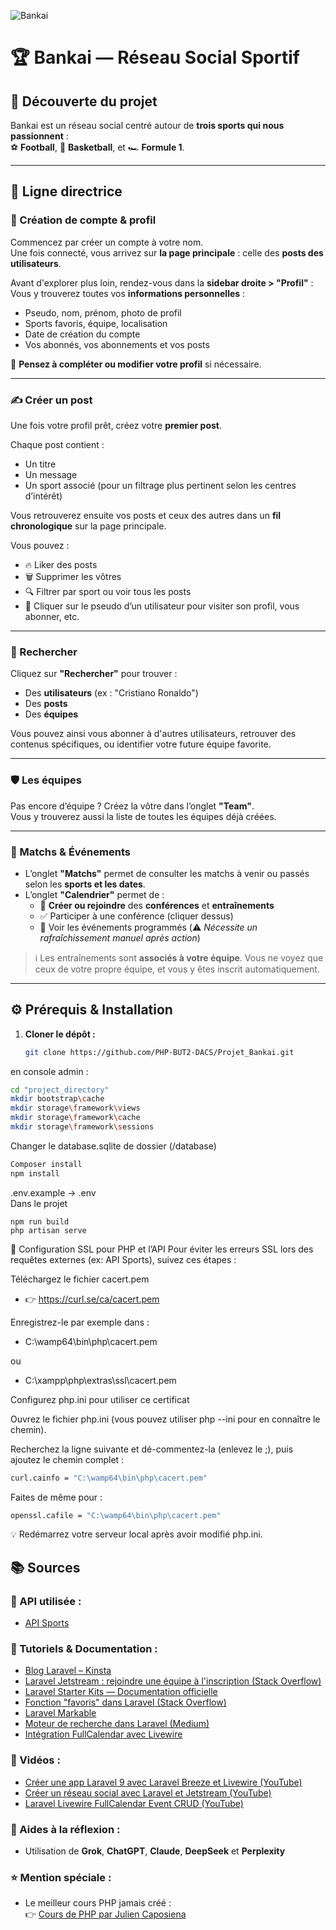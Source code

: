  ![Bankai](https://www.icegif.com/wp-content/uploads/2023/03/icegif-988.gif)

# 🏆 Bankai — Réseau Social Sportif

## 🎯 Découverte du projet

Bankai est un réseau social centré autour de **trois sports qui nous passionnent** :  
⚽ **Football**, 🏀 **Basketball**, et 🏎️ **Formule 1**.

---

## 🧭 Ligne directrice

### 👤 Création de compte & profil  
Commencez par créer un compte à votre nom.  
Une fois connecté, vous arrivez sur **la page principale** : celle des **posts des utilisateurs**.

Avant d'explorer plus loin, rendez-vous dans la **sidebar droite > "Profil"** :  
Vous y trouverez toutes vos **informations personnelles** :
- Pseudo, nom, prénom, photo de profil
- Sports favoris, équipe, localisation
- Date de création du compte
- Vos abonnés, vos abonnements et vos posts

🔧 **Pensez à compléter ou modifier votre profil** si nécessaire.

---

### ✍️ Créer un post

Une fois votre profil prêt, créez votre **premier post**.

Chaque post contient :
- Un titre
- Un message
- Un sport associé (pour un filtrage plus pertinent selon les centres d’intérêt)

Vous retrouverez ensuite vos posts et ceux des autres dans un **fil chronologique** sur la page principale.

Vous pouvez :
- 🔥 Liker des posts  
- 🗑️ Supprimer les vôtres  
- 🔍 Filtrer par sport ou voir tous les posts  
- 👤 Cliquer sur le pseudo d’un utilisateur pour visiter son profil, vous abonner, etc.

---

### 🔎 Rechercher

Cliquez sur **"Rechercher"** pour trouver :
- Des **utilisateurs** (ex : "Cristiano Ronaldo")
- Des **posts**
- Des **équipes**

Vous pouvez ainsi vous abonner à d'autres utilisateurs, retrouver des contenus spécifiques, ou identifier votre future équipe favorite.

---

### 🛡️ Les équipes

Pas encore d’équipe ? Créez la vôtre dans l’onglet **"Team"**.  
Vous y trouverez aussi la liste de toutes les équipes déjà créées.

---

### 📅 Matchs & Événements

- L’onglet **"Matchs"** permet de consulter les matchs à venir ou passés selon les **sports et les dates**.
- L’onglet **"Calendrier"** permet de :
  - 📌 **Créer ou rejoindre** des **conférences** et **entraînements**
  - ✅ Participer à une conférence (cliquer dessus)
  - 📅 Voir les événements programmés (⚠️ *Nécessite un rafraîchissement manuel après action*)

> ℹ️ Les entraînements sont **associés à votre équipe**. Vous ne voyez que ceux de votre propre équipe, et vous y êtes inscrit automatiquement.

---

## ⚙️ Prérequis & Installation

1. **Cloner le dépôt :**
   ```bash
   git clone https://github.com/PHP-BUT2-DACS/Projet_Bankai.git
   ``` 
  
en console admin :  
```bash
cd "project_directory"  
mkdir bootstrap\cache  
mkdir storage\framework\views  
mkdir storage\framework\cache  
mkdir storage\framework\sessions  
  ```
Changer le database.sqlite de dossier (/database)
  ```bash
Composer install  
npm install
```
.env.example -> .env  
Dans le projet
```bash:  
npm run build  
php artisan serve  
```
🔐 Configuration SSL pour PHP et l’API
Pour éviter les erreurs SSL lors des requêtes externes (ex: API Sports), suivez ces étapes :

Téléchargez le fichier cacert.pem
- 👉 https://curl.se/ca/cacert.pem

Enregistrez-le par exemple dans :
- C:\wamp64\bin\php\cacert.pem
  
ou
- C:\xampp\php\extras\ssl\cacert.pem

Configurez php.ini pour utiliser ce certificat

Ouvrez le fichier php.ini (vous pouvez utiliser php --ini pour en connaître le chemin).

Recherchez la ligne suivante et dé-commentez-la (enlevez le ;), puis ajoutez le chemin complet :
```bash
curl.cainfo = "C:\wamp64\bin\php\cacert.pem"
```
Faites de même pour :
```bash
openssl.cafile = "C:\wamp64\bin\php\cacert.pem"
```
💡 Redémarrez votre serveur local après avoir modifié php.ini.

## 📚 Sources

### 🔌 API utilisée :
- [API Sports](https://api-sports.io/)

### 📖 Tutoriels & Documentation :
- [Blog Laravel – Kinsta](https://kinsta.com/fr/blog/blog-laravel/)
- [Laravel Jetstream : rejoindre une équipe à l'inscription (Stack Overflow)](https://stackoverflow.com/questions/68557588/laravel-jetstream-how-to-join-a-default-team-at-registration)
- [Laravel Starter Kits — Documentation officielle](https://laravel.com/docs/10.x/starter-kits)
- [Fonction "favoris" dans Laravel (Stack Overflow)](https://stackoverflow.com/questions/67518401/favorite-functionality-for-my-laravel-application)
- [Laravel Markable](https://laravel-news.com/laravel-markable)
- [Moteur de recherche dans Laravel (Medium)](https://medium.com/@iqbal.ramadhani55/search-in-laravel-e0e20f329b01)
- [Intégration FullCalendar avec Livewire](https://laravel.sillo.org/posts/liveware-fullcalendar)

### 🎥 Vidéos :
- [Créer une app Laravel 9 avec Laravel Breeze et Livewire (YouTube)](https://www.youtube.com/watch?v=UbZ35yWnpgU)
- [Créer un réseau social avec Laravel et Jetstream (YouTube)](https://www.youtube.com/watch?v=UgIvT5L92Rg&t=30s)
- [Laravel Livewire FullCalendar Event CRUD (YouTube)](https://www.youtube.com/watch?v=ZNETtfaZbVQ)

### 🧠 Aides à la réflexion :
- Utilisation de **Grok**, **ChatGPT**, **Claude**, **DeepSeek** et **Perplexity**

### ⭐ Mention spéciale :
- Le meilleur cours PHP jamais créé :  
  👉 [Cours de PHP par Julien Caposiena](https://phd.julien-cpsn.com/courses/PHP/)
